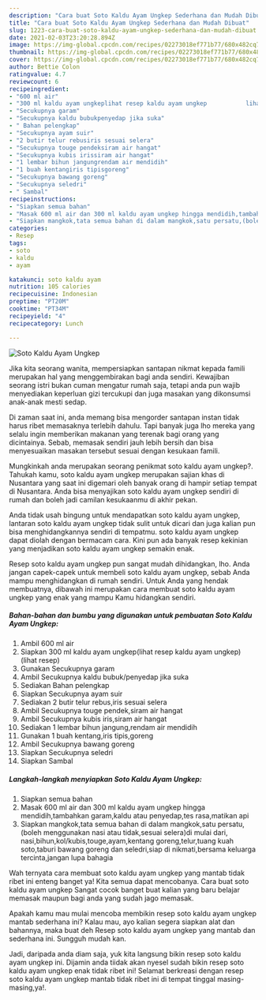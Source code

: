 ```yaml
---
description: "Cara buat Soto Kaldu Ayam Ungkep Sederhana dan Mudah Dibuat"
title: "Cara buat Soto Kaldu Ayam Ungkep Sederhana dan Mudah Dibuat"
slug: 1223-cara-buat-soto-kaldu-ayam-ungkep-sederhana-dan-mudah-dibuat
date: 2021-02-03T23:20:28.894Z
image: https://img-global.cpcdn.com/recipes/02273018ef771b77/680x482cq70/soto-kaldu-ayam-ungkep-foto-resep-utama.jpg
thumbnail: https://img-global.cpcdn.com/recipes/02273018ef771b77/680x482cq70/soto-kaldu-ayam-ungkep-foto-resep-utama.jpg
cover: https://img-global.cpcdn.com/recipes/02273018ef771b77/680x482cq70/soto-kaldu-ayam-ungkep-foto-resep-utama.jpg
author: Bettie Colon
ratingvalue: 4.7
reviewcount: 6
recipeingredient:
- "600 ml air"
- "300 ml kaldu ayam ungkeplihat resep kaldu ayam ungkep           lihat resep"
- "Secukupnya garam"
- "Secukupnya kaldu bubukpenyedap jika suka"
- " Bahan pelengkap"
- "Secukupnya ayam suir"
- "2 butir telur rebusiris sesuai selera"
- "Secukupnya touge pendeksiram air hangat"
- "Secukupnya kubis irissiram air hangat"
- "1 lembar bihun jangungrendam air mendidih"
- "1 buah kentangiris tipisgoreng"
- "Secukupnya bawang goreng"
- "Secukupnya seledri"
- " Sambal"
recipeinstructions:
- "Siapkan semua bahan"
- "Masak 600 ml air dan 300 ml kaldu ayam ungkep hingga mendidih,tambahkan garam,kaldu atau penyedap,tes rasa,matikan api"
- "Siapkan mangkok,tata semua bahan di dalam mangkok,satu persatu,(boleh menggunakan nasi atau tidak,sesuai selera)di mulai dari, nasi,bihun,kol/kubis,touge,ayam,kentang goreng,telur,tuang kuah soto,taburi bawang goreng dan seledri,siap di nikmati,bersama keluarga tercinta,jangan lupa bahagia"
categories:
- Resep
tags:
- soto
- kaldu
- ayam

katakunci: soto kaldu ayam 
nutrition: 105 calories
recipecuisine: Indonesian
preptime: "PT20M"
cooktime: "PT34M"
recipeyield: "4"
recipecategory: Lunch

---
```



![Soto Kaldu Ayam Ungkep](https://img-global.cpcdn.com/recipes/02273018ef771b77/680x482cq70/soto-kaldu-ayam-ungkep-foto-resep-utama.jpg)

Jika kita seorang wanita, mempersiapkan santapan nikmat kepada famili merupakan hal yang menggembirakan bagi anda sendiri. Kewajiban seorang istri bukan cuman mengatur rumah saja, tetapi anda pun wajib menyediakan keperluan gizi tercukupi dan juga masakan yang dikonsumsi anak-anak mesti sedap.

Di zaman  saat ini, anda memang bisa mengorder santapan instan tidak harus ribet memasaknya terlebih dahulu. Tapi banyak juga lho mereka yang selalu ingin memberikan makanan yang terenak bagi orang yang dicintainya. Sebab, memasak sendiri jauh lebih bersih dan bisa menyesuaikan masakan tersebut sesuai dengan kesukaan famili. 



Mungkinkah anda merupakan seorang penikmat soto kaldu ayam ungkep?. Tahukah kamu, soto kaldu ayam ungkep merupakan sajian khas di Nusantara yang saat ini digemari oleh banyak orang di hampir setiap tempat di Nusantara. Anda bisa menyajikan soto kaldu ayam ungkep sendiri di rumah dan boleh jadi camilan kesukaanmu di akhir pekan.

Anda tidak usah bingung untuk mendapatkan soto kaldu ayam ungkep, lantaran soto kaldu ayam ungkep tidak sulit untuk dicari dan juga kalian pun bisa menghidangkannya sendiri di tempatmu. soto kaldu ayam ungkep dapat diolah dengan bermacam cara. Kini pun ada banyak resep kekinian yang menjadikan soto kaldu ayam ungkep semakin enak.

Resep soto kaldu ayam ungkep pun sangat mudah dihidangkan, lho. Anda jangan capek-capek untuk membeli soto kaldu ayam ungkep, sebab Anda mampu menghidangkan di rumah sendiri. Untuk Anda yang hendak membuatnya, dibawah ini merupakan cara membuat soto kaldu ayam ungkep yang enak yang mampu Kamu hidangkan sendiri.

<!--inarticleads1-->

##### Bahan-bahan dan bumbu yang digunakan untuk pembuatan Soto Kaldu Ayam Ungkep:

1. Ambil 600 ml air
1. Siapkan 300 ml kaldu ayam ungkep(lihat resep kaldu ayam ungkep)           (lihat resep)
1. Gunakan Secukupnya garam
1. Ambil Secukupnya kaldu bubuk/penyedap jika suka
1. Sediakan  Bahan pelengkap
1. Siapkan Secukupnya ayam suir
1. Sediakan 2 butir telur rebus,iris sesuai selera
1. Ambil Secukupnya touge pendek,siram air hangat
1. Ambil Secukupnya kubis iris,siram air hangat
1. Sediakan 1 lembar bihun jangung,rendam air mendidih
1. Gunakan 1 buah kentang,iris tipis,goreng
1. Ambil Secukupnya bawang goreng
1. Siapkan Secukupnya seledri
1. Siapkan  Sambal




<!--inarticleads2-->

##### Langkah-langkah menyiapkan Soto Kaldu Ayam Ungkep:

1. Siapkan semua bahan
1. Masak 600 ml air dan 300 ml kaldu ayam ungkep hingga mendidih,tambahkan garam,kaldu atau penyedap,tes rasa,matikan api
1. Siapkan mangkok,tata semua bahan di dalam mangkok,satu persatu,(boleh menggunakan nasi atau tidak,sesuai selera)di mulai dari, nasi,bihun,kol/kubis,touge,ayam,kentang goreng,telur,tuang kuah soto,taburi bawang goreng dan seledri,siap di nikmati,bersama keluarga tercinta,jangan lupa bahagia




Wah ternyata cara membuat soto kaldu ayam ungkep yang mantab tidak ribet ini enteng banget ya! Kita semua dapat mencobanya. Cara buat soto kaldu ayam ungkep Sangat cocok banget buat kalian yang baru belajar memasak maupun bagi anda yang sudah jago memasak.

Apakah kamu mau mulai mencoba membikin resep soto kaldu ayam ungkep mantab sederhana ini? Kalau mau, ayo kalian segera siapkan alat dan bahannya, maka buat deh Resep soto kaldu ayam ungkep yang mantab dan sederhana ini. Sungguh mudah kan. 

Jadi, daripada anda diam saja, yuk kita langsung bikin resep soto kaldu ayam ungkep ini. Dijamin anda tiidak akan nyesel sudah bikin resep soto kaldu ayam ungkep enak tidak ribet ini! Selamat berkreasi dengan resep soto kaldu ayam ungkep mantab tidak ribet ini di tempat tinggal masing-masing,ya!.

